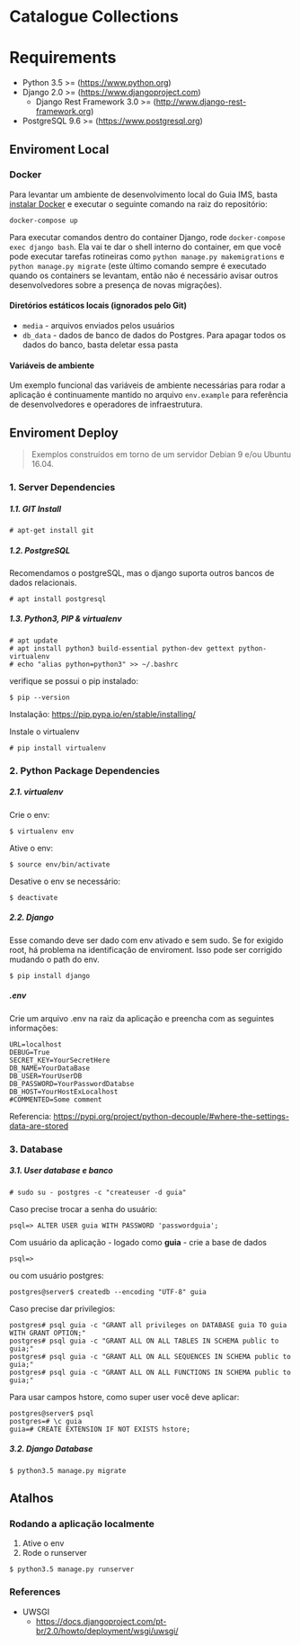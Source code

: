 # Catalogue Collections

# Requirements
* Python 3.5 >= (https://www.python.org)
* Django 2.0 >= (https://www.djangoproject.com)
  * Django Rest Framework 3.0 >= (http://www.django-rest-framework.org)
* PostgreSQL 9.6 >= (https://www.postgresql.org)


## Enviroment Local
### Docker
Para levantar um ambiente de desenvolvimento local do Guia IMS, basta [instalar Docker](https://docs.docker.com/install/linux/docker-ce/ubuntu/) e executar o seguinte comando na raiz do repositório:

`docker-compose up`

Para executar comandos dentro do container Django, rode `docker-compose exec django bash`. Ela vai te dar o shell interno do container, em que  você pode executar tarefas rotineiras como `python manage.py makemigrations` e `python manage.py migrate` (este último comando sempre é executado quando os containers se levantam, então não é necessário avisar outros desenvolvedores sobre a presença de novas migrações).

#### Diretórios estáticos locais (ignorados pelo Git)
- `media` - arquivos enviados pelos usuários
- `db_data` - dados de banco de dados do Postgres. Para apagar todos os dados do banco, basta deletar essa pasta

#### Variáveis de ambiente
Um exemplo funcional das variáveis de ambiente necessárias para rodar a aplicação é continuamente mantido no arquivo `env.example` para referência de desenvolvedores e operadores de infraestrutura.

## Enviroment Deploy
> Exemplos construídos em torno de um servidor Debian 9 e/ou Ubuntu 16.04.

### 1. Server Dependencies

##### 1.1. GIT Install
```
# apt-get install git
```
##### 1.2. PostgreSQL
Recomendamos o postgreSQL, mas o django suporta outros bancos de dados relacionais.
```
# apt install postgresql
```

##### 1.3. Python3, PIP & virtualenv
```
# apt update
# apt install python3 build-essential python-dev gettext python-virtualenv
# echo "alias python=python3" >> ~/.bashrc
```
verifique se possui o pip instalado:
```
$ pip --version
```
Instalação: https://pip.pypa.io/en/stable/installing/

Instale o virtualenv
```
# pip install virtualenv
```

### 2. Python Package Dependencies

##### 2.1. virtualenv

Crie o env:

```
$ virtualenv env
```

Ative o env:
```
$ source env/bin/activate
```

Desative o env se necessário:

```
$ deactivate
```

##### 2.2. Django
Esse comando deve ser dado com env ativado e sem sudo. Se for exigido root, há problema na identificação de enviroment. Isso pode ser corrigido mudando o path do env.

```
$ pip install django
```

##### .env
Crie um arquivo .env na raiz da aplicação e preencha com as seguintes informações:
```
URL=localhost
DEBUG=True
SECRET_KEY=YourSecretHere
DB_NAME=YourDataBase
DB_USER=YourUserDB
DB_PASSWORD=YourPasswordDatabse
DB_HOST=YourHostExLocalhost
#COMMENTED=Some comment
```
Referencia: https://pypi.org/project/python-decouple/#where-the-settings-data-are-stored

### 3. Database

##### 3.1. User database e banco

```
# sudo su - postgres -c "createuser -d guia"
```

Caso precise trocar a senha do usuário:
```
psql=> ALTER USER guia WITH PASSWORD 'passwordguia';
```

Com usuário da aplicação - logado como **guia** - crie a base de dados
```
psql=>
```

ou com usuário postgres:

```
postgres@server$ createdb --encoding "UTF-8" guia
```

Caso precise dar privilegios:

```
postgres# psql guia -c "GRANT all privileges on DATABASE guia TO guia WITH GRANT OPTION;"
postgres# psql guia -c "GRANT ALL ON ALL TABLES IN SCHEMA public to guia;"
postgres# psql guia -c "GRANT ALL ON ALL SEQUENCES IN SCHEMA public to guia;"
postgres# psql guia -c "GRANT ALL ON ALL FUNCTIONS IN SCHEMA public to guia;"
```

Para usar campos hstore, como super user você deve aplicar:
```
postgres@server$ psql
postgres=# \c guia
guia=# CREATE EXTENSION IF NOT EXISTS hstore;
```

##### 3.2. Django Database
```
$ python3.5 manage.py migrate
```

## Atalhos

### Rodando a aplicação localmente
1. Ative o env
2. Rode o runserver
```
$ python3.5 manage.py runserver
```

### References
* UWSGI
  * https://docs.djangoproject.com/pt-br/2.0/howto/deployment/wsgi/uwsgi/
